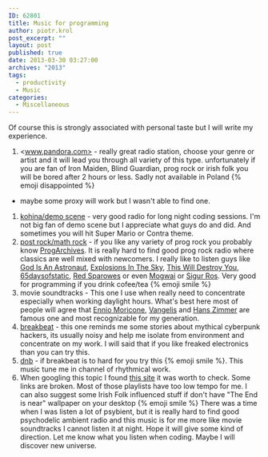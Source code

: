 ```yaml
---
ID: 62801
title: Music for programming
author: piotr.krol
post_excerpt: ""
layout: post
published: true
date: 2013-03-30 03:27:00
archives: "2013"
tags:
  - productivity
  - Music
categories:
  - Miscellaneous
---
```


Of course this is strongly associated with personal taste but I will write my
experience.

1. <www.pandora.com> - really great radio station, choose your genre or artist
   and it will lead you through all variety of this type. unfortunately if you
   are fan of Iron Maiden, Blind Guardian, prog rock or irish folk you will be
   bored after 2 hours or less. Sadly not available in Poland {% emoji
   disappointed %}

- maybe some proxy will work but I wasn't able to find one.

1. [kohina/demo scene][1] - very good radio for long night coding sessions. I'm
   not big fan of demo scene but I appreciate what guys do and did. And
   sometimes you will hit Super Mario or Contra theme.
1. [post rock/math rock][2] - if you like any variety of prog rock you probably
   know [ProgArchives][3]. It is really hard to find good prog rock radio where
   classics are well mixed with newcomers. I really like to listen guys like
   [God Is An Astronaut][2], [Explosions In The Sky][4],
   [This Will Destroy You][5], [65daysofstatic][6], [Red Sparowes][7] or even
   [Mogwai][8] or [Sigur Ros][9]. Very good for programming if you drink
   cofee/tea {% emoji smile %}
1. movie soundtracks - This one I use when really need to concentrate especially
   when working daylight hours. What's best here most of people will agree that
   [Ennio Moricone][10], [Vangelis][11] and [Hans Zimmer][12] are famous one and
   most recognizable for my generation.
1. [breakbeat][13] - this one reminds me some stories about mythical cyberpunk
   hackers, its usually noisy and help me isolate from environment and
   concentrate on my work. I will said that if you like freaked electronics than
   you can try this.
1. [dnb][14] - if breakbeat is to hard for you try this {% emoji smile %}. This
   music tune me in channel of rhythmical work.
1. When googling this topic I found [this site][15] it was worth to check. Some
   links are broken. Most of those playlists have too low tempo for me. I can
   also suggest some Irish Folk influenced stuff if don't have "The End is near"
   wallpaper on your desktop {% emoji smile %} There was a time when I was
   listen a lot of psybient, but it is really hard to find good psychodelic
   ambient radio and this music is for me more like movie soundtracks I cannot
   listen it at night. Hope it will give some kind of direction. Let me know
   what you listen when coding. Maybe I will discover new universe.

[1]: http://www.kohina.com/
[2]: http://www.progarchives.com/subgenre.asp?style=32
[3]: http://www.progarchives.com/
[4]: http://www.explosionsinthesky.com/
[5]: http://twdy.tumblr.com/
[6]: https://web.archive.org/web/20221231210431/https://65daysofstatic.com/
[7]: https://web.archive.org/web/20120717094255/http://www.redsparowes.com/News.aspx
[8]: https://web.archive.org/web/20130716145845/http://mogwai.sandbag.uk.com/lesrevenants/
[9]: http://www.sigur-ros.co.uk/
[10]: https://www.enniomorricone.org/
[11]: http://elsew.com/
[12]: http://www.hans-zimmer.com/
[13]: http://nsbradio.co.uk/content/
[14]: http://www.shoutcast.com/Internet-Radio/drum%20and%20base
[15]: http://musicforprogramming.net/
